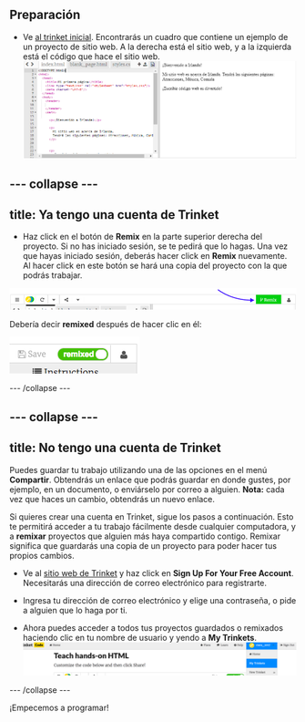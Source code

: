 ## Preparación

- Ve [al trinket inicial](http://dojo.soy/html-b-start). Encontrarás un cuadro que contiene un ejemplo de un proyecto de sitio web. A la derecha está el sitio web, y a la izquierda está el código que hace el sitio web. ![Página web y código en Trinket](images/tktHTMLStartingPoint.png)

## \--- collapse \---

## title: Ya tengo una cuenta de Trinket

- Haz click en el botón de **Remix** en la parte superior derecha del proyecto. Si no has iniciado sesión, se te pedirá que lo hagas. Una vez que hayas iniciado sesión, deberás hacer click en **Remix** nuevamente. Al hacer click en este botón se hará una copia del proyecto con la que podrás trabajar. 

![Botón Remix](images/tktRemixButtonArrow.png)

Debería decir **remixed** después de hacer clic en él:

![El botón ahora dice "remixed"](images/tktRemixedSmall.png)

\--- /collapse \---

## \--- collapse \---

## title: No tengo una cuenta de Trinket

Puedes guardar tu trabajo utilizando una de las opciones en el menú **Compartir**. Obtendrás un enlace que podrás guardar en donde gustes, por ejemplo, en un documento, o enviárselo por correo a alguien. **Nota:** cada vez que haces un cambio, obtendrás un nuevo enlace.

Si quieres crear una cuenta en Trinket, sigue los pasos a continuación. Esto te permitirá acceder a tu trabajo fácilmente desde cualquier computadora, y a **remixar** proyectos que alguien más haya compartido contigo. Remixar significa que guardarás una copia de un proyecto para poder hacer tus propios cambios.

- Ve al [sitio web de Trinket](http://dojo.soy/trinket) y haz click en **Sign Up For Your Free Account**. Necesitarás una dirección de correo electrónico para registrarte.

- Ingresa tu dirección de correo electrónico y elige una contraseña, o pide a alguien que lo haga por ti.

- Ahora puedes acceder a todos tus proyectos guardados o remixados haciendo clic en tu nombre de usuario y yendo a **My Trinkets**. ![Elemento "My Trinkets" del menú](images/MyTrinketsMenuWide.png)

\--- /collapse \---

¡Empecemos a programar!